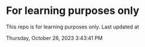 # For learning purposes only
This repo is for learning purposes only.
Last updated at

Thursday, October 26, 2023 3:43:41 PM

